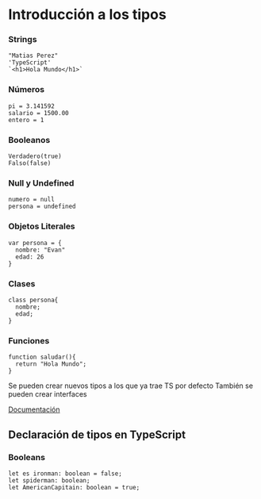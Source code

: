 # Introducción a los tipos
### Strings
```
"Matias Perez"
'TypeScript'
`<h1>Hola Mundo</h1>`
```
### Números
```
pi = 3.141592
salario = 1500.00
entero = 1
```
### Booleanos
```
Verdadero(true)
Falso(false)
```
### Null y Undefined
```
numero = null
persona = undefined
```
### Objetos Literales
```
var persona = {
  nombre: "Evan"
  edad: 26
}
```
### Clases
```
class persona{
  nombre;
  edad;
}
```
### Funciones
```
function saludar(){
  return "Hola Mundo";
}
```

Se pueden crear nuevos tipos a los que ya trae TS por defecto
También se pueden crear interfaces

[Documentación](http://www.typescriptlang.org/docs/handbook/basic-types.html)

## Declaración de tipos en TypeScript

### Booleans 
```
let es ironman: boolean = false;
let spiderman: boolean;
let AmericanCapitain: boolean = true;
```




